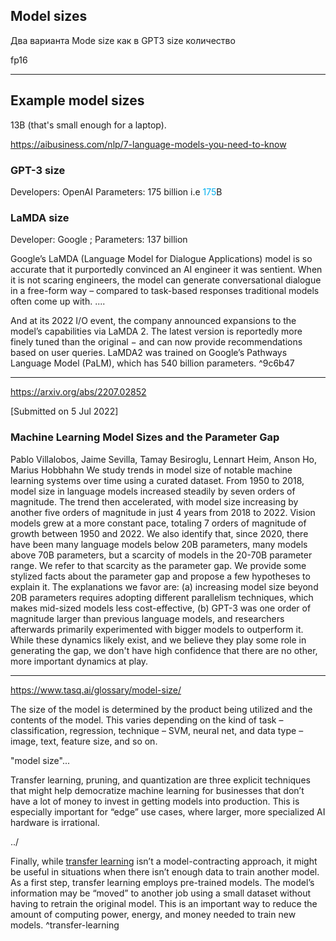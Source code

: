 


## Model sizes

Два варианта Mode size как в GPT3 size  количество 

fp16





-----
## Example model sizes

13B (that's small enough for a laptop).

https://aibusiness.com/nlp/7-language-models-you-need-to-know

### GPT-3 size
Developers: OpenAI
Parameters: 175 billion
i.e <font color="#00b0f0">175</font>B

### LaMDA size
Developer: Google   ;   Parameters: 137 billion

Google’s LaMDA (Language Model for Dialogue Applications) model is so accurate that it purportedly convinced an AI engineer it was sentient.
When it is not scaring engineers, the model can generate conversational dialogue in a free-form way – compared to task-based responses traditional models often come up with.
....

And at its 2022 I/O event, the company announced expansions to the model’s capabilities via LaMDA 2. The latest version is reportedly more finely tuned than the original − and can now provide recommendations based on user queries. LaMDA2 was trained on Google’s Pathways Language Model (PaLM), which has 540 billion parameters.  ^9c6b47

------
https://arxiv.org/abs/2207.02852

[Submitted on 5 Jul 2022]
### Machine Learning Model Sizes and the Parameter Gap

Pablo Villalobos, Jaime Sevilla, Tamay Besiroglu, Lennart Heim, Anson Ho, Marius Hobbhahn
We study trends in model size of notable machine learning systems over time using a curated dataset. From 1950 to 2018, model size in language models increased steadily by seven orders of magnitude. The trend then accelerated, with model size increasing by another five orders of magnitude in just 4 years from 2018 to 2022. Vision models grew at a more constant pace, totaling 7 orders of magnitude of growth between 1950 and 2022.
We also identify that, since 2020, there have been many language models below 20B parameters, many models above 70B parameters, but a scarcity of models in the 20-70B parameter range. We refer to that scarcity as the parameter gap.
We provide some stylized facts about the parameter gap and propose a few hypotheses to explain it. The explanations we favor are: (a) increasing model size beyond 20B parameters requires adopting different parallelism techniques, which makes mid-sized models less cost-effective, (b) GPT-3 was one order of magnitude larger than previous language models, and researchers afterwards primarily experimented with bigger models to outperform it. While these dynamics likely exist, and we believe they play some role in generating the gap, we don't have high confidence that there are no other, more important dynamics at play.



------
https://www.tasq.ai/glossary/model-size/


The size of the model is determined by the product being utilized and the contents of the model. This varies depending on the kind of task – classification, regression, technique – SVM, neural net, and data type – image, text, feature size, and so on.

"model size"...

Transfer learning, pruning, and quantization are three explicit techniques that might help democratize machine learning for businesses that don’t have a lot of money to invest in getting models into production. This is especially important for “edge” use cases, where larger, more specialized AI hardware is irrational.

../

Finally, while [transfer learning](https://www.tasq.ai/glossary/transfer-learning/) isn’t a model-contracting approach, it might be useful in situations when there isn’t enough data to train another model. As a first step, transfer learning employs pre-trained models. The model’s information may be “moved” to another job using a small dataset without having to retrain the original model. This is an important way to reduce the amount of computing power, energy, and money needed to train new models. ^transfer-learning
